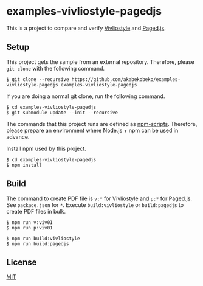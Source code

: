 # examples-vivliostyle-pagedjs

This is a project to compare and verify [Vivliostyle](https://vivliostyle.org/) and [Paged.js](https://www.pagedjs.org/).

## Setup

This project gets the sample from an external repository. Therefore, please `git clone` with the following command.

```
$ git clone --recursive https://github.com/akabekobeko/examples-vivliostyle-pagedjs examples-vivliostyle-pagedjs
```

If you are doing a normal git clone, run the following command.

```
$ cd examples-vivliostyle-pagedjs
$ git submodule update --init --recursive
```

The commands that this project runs are defined as [npm-scripts](https://docs.npmjs.com/misc/scripts). Therefore, please prepare an environment where Node.js + npm can be used in advance.

Install npm used by this project.

```
$ cd examples-vivliostyle-pagedjs
$ npm install
```

## Build

The command to create PDF file is `v:*` for Vivliostyle and `p:*` for Paged.js. See `package.json` for `*`. Execute `build:vivliostyle` or `build:pagedjs` to create PDF files in bulk.

```
$ npm run v:viv01
$ npm run p:viv01

$ npm run build:vivliostyle
$ npm run build:pagedjs
```

## License

[MIT](LICENSE)
